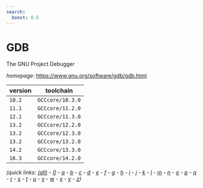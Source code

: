 ```yaml
---
search:
  boost: 0.5
---
```

# GDB

The GNU Project Debugger

*homepage*: <https://www.gnu.org/software/gdb/gdb.html>

version | toolchain
--------|----------
``10.2`` | ``GCCcore/10.3.0``
``11.1`` | ``GCCcore/11.2.0``
``12.1`` | ``GCCcore/11.3.0``
``13.2`` | ``GCCcore/12.2.0``
``13.2`` | ``GCCcore/12.3.0``
``13.2`` | ``GCCcore/13.2.0``
``14.2`` | ``GCCcore/13.3.0``
``16.3`` | ``GCCcore/14.2.0``


*(quick links: [(all)](../index.md) - [0](../0/index.md) - [a](../a/index.md) - [b](../b/index.md) - [c](../c/index.md) - [d](../d/index.md) - [e](../e/index.md) - [f](../f/index.md) - [g](../g/index.md) - [h](../h/index.md) - [i](../i/index.md) - [j](../j/index.md) - [k](../k/index.md) - [l](../l/index.md) - [m](../m/index.md) - [n](../n/index.md) - [o](../o/index.md) - [p](../p/index.md) - [q](../q/index.md) - [r](../r/index.md) - [s](../s/index.md) - [t](../t/index.md) - [u](../u/index.md) - [v](../v/index.md) - [w](../w/index.md) - [x](../x/index.md) - [y](../y/index.md) - [z](../z/index.md))*

